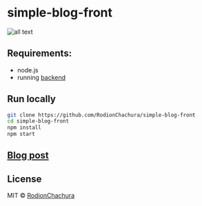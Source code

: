 # simple-blog-front

>

![all text](https://cdn-images-1.medium.com/max/800/1*MDXR5eddScIqHYop-IL9sg.png)

## Requirements:
 - node.js
 - running [backend](https://github.com/RodionChachura/simple-blog-back) 

## Run locally
```bash
git clone https://github.com/RodionChachura/simple-blog-front
cd simple-blog-front
npm install
npm start
```

## [Blog post](https://geekrodion.com/blog/asp-react-blog)

## License

MIT © [RodionChachura](https://geekrodion.com)
